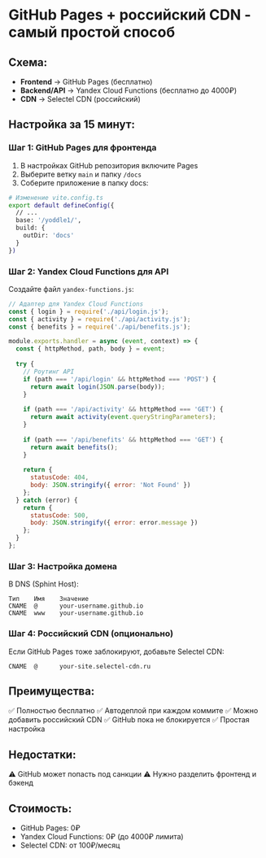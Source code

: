 # GitHub Pages + российский CDN - самый простой способ

## Схема:
- **Frontend** → GitHub Pages (бесплатно)
- **Backend/API** → Yandex Cloud Functions (бесплатно до 4000₽)
- **CDN** → Selectel CDN (российский)

## Настройка за 15 минут:

### Шаг 1: GitHub Pages для фронтенда
1. В настройках GitHub репозитория включите Pages
2. Выберите ветку `main` и папку `/docs`
3. Соберите приложение в папку docs:

```bash
# Изменение vite.config.ts
export default defineConfig({
  // ...
  base: '/yoddle1/',
  build: {
    outDir: 'docs'
  }
})
```

### Шаг 2: Yandex Cloud Functions для API
Создайте файл `yandex-functions.js`:
```javascript
// Адаптер для Yandex Cloud Functions
const { login } = require('./api/login.js');
const { activity } = require('./api/activity.js');
const { benefits } = require('./api/benefits.js');

module.exports.handler = async (event, context) => {
  const { httpMethod, path, body } = event;
  
  try {
    // Роутинг API
    if (path === '/api/login' && httpMethod === 'POST') {
      return await login(JSON.parse(body));
    }
    
    if (path === '/api/activity' && httpMethod === 'GET') {
      return await activity(event.queryStringParameters);
    }
    
    if (path === '/api/benefits' && httpMethod === 'GET') {
      return await benefits();
    }
    
    return {
      statusCode: 404,
      body: JSON.stringify({ error: 'Not Found' })
    };
  } catch (error) {
    return {
      statusCode: 500,
      body: JSON.stringify({ error: error.message })
    };
  }
};
```

### Шаг 3: Настройка домена
В DNS (Sphint Host):
```
Тип    Имя    Значение
CNAME  @      your-username.github.io
CNAME  www    your-username.github.io
```

### Шаг 4: Российский CDN (опционально)
Если GitHub Pages тоже заблокируют, добавьте Selectel CDN:
```
CNAME  @      your-site.selectel-cdn.ru
```

## Преимущества:
✅ Полностью бесплатно
✅ Автодеплой при каждом коммите
✅ Можно добавить российский CDN
✅ GitHub пока не блокируется
✅ Простая настройка

## Недостатки:
⚠️ GitHub может попасть под санкции
⚠️ Нужно разделить фронтенд и бэкенд

## Стоимость:
- GitHub Pages: 0₽
- Yandex Cloud Functions: 0₽ (до 4000₽ лимита)
- Selectel CDN: от 100₽/месяц 